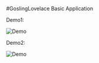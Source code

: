 #GoslingLovelace Basic Application

Demo1:

![Demo](display/gif1.gif)

Demo2:

![Demo](display/gif2.gif)

